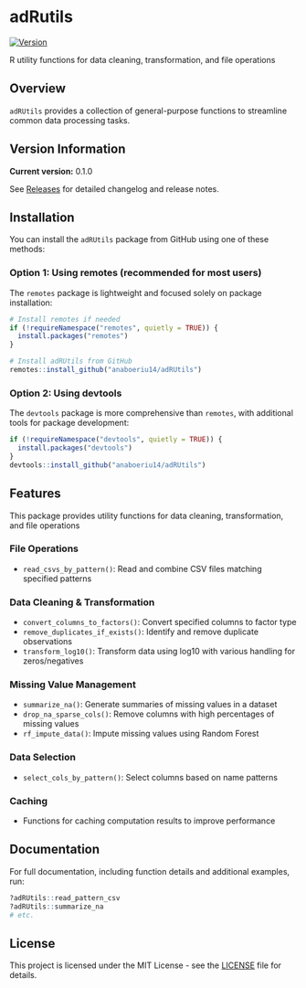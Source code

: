 # adRutils

[![Version](https://img.shields.io/badge/version-0.1.0-blue.svg)](https://github.com/anaboeriu14/adRUtils/releases)

R utility functions for data cleaning, transformation, and file operations

## Overview

`adRUtils` provides a collection of general-purpose functions to streamline common data processing tasks. 

## Version Information

**Current version:** 0.1.0

See [Releases](https://github.com/anaboeriu14/adRUtils/releases) for detailed changelog and release notes.


## Installation

You can install the  `adRUtils` package from GitHub using one of these methods:

### Option 1: Using remotes (recommended for most users)
The `remotes` package is lightweight and focused solely on package installation:

```r
# Install remotes if needed
if (!requireNamespace("remotes", quietly = TRUE)) {
  install.packages("remotes")
}

# Install adRUtils from GitHub
remotes::install_github("anaboeriu14/adRUtils")
```
### Option 2: Using devtools 

The `devtools` package is more comprehensive than `remotes`, with additional tools for package development:

```r
if (!requireNamespace("devtools", quietly = TRUE)) {
  install.packages("devtools")
}
devtools::install_github("anaboeriu14/adRUtils")
```

## Features

This package provides utility functions for data cleaning, transformation, and file operations 

### File Operations
- `read_csvs_by_pattern()`: Read and combine CSV files matching specified patterns

### Data Cleaning & Transformation
- `convert_columns_to_factors()`: Convert specified columns to factor type
- `remove_duplicates_if_exists()`: Identify and remove duplicate observations
- `transform_log10()`: Transform data using log10 with various handling for zeros/negatives

### Missing Value Management
- `summarize_na()`: Generate summaries of missing values in a dataset
- `drop_na_sparse_cols()`: Remove columns with high percentages of missing values
- `rf_impute_data()`: Impute missing values using Random Forest

### Data Selection
- `select_cols_by_pattern()`: Select columns based on name patterns

### Caching
- Functions for caching computation results to improve performance


## Documentation

For full documentation, including function details and additional examples, run:

```r
?adRUtils::read_pattern_csv
?adRUtils::summarize_na
# etc.
```

## License
This project is licensed under the MIT License - see the [LICENSE](LICENSE) file for details.
